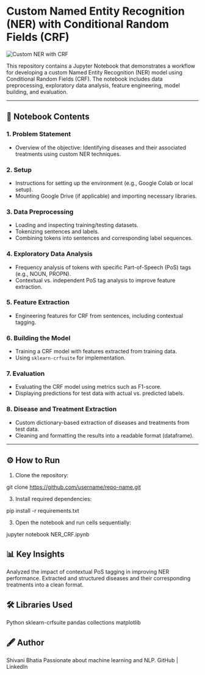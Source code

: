 # Custom Named Entity Recognition (NER) with Conditional Random Fields (CRF)

![Custom NER with CRF]("C:\Users\Pro\Downloads\nlp.jpg")


This repository contains a Jupyter Notebook that demonstrates a workflow for developing a custom Named Entity Recognition (NER) model using Conditional Random Fields (CRF). The notebook includes data preprocessing, exploratory data analysis, feature engineering, model building, and evaluation.

---

## 📂 Notebook Contents

### 1. Problem Statement
- Overview of the objective: Identifying diseases and their associated treatments using custom NER techniques.

### 2. Setup
- Instructions for setting up the environment (e.g., Google Colab or local setup).
- Mounting Google Drive (if applicable) and importing necessary libraries.

### 3. Data Preprocessing
- Loading and inspecting training/testing datasets.
- Tokenizing sentences and labels.
- Combining tokens into sentences and corresponding label sequences.

### 4. Exploratory Data Analysis
- Frequency analysis of tokens with specific Part-of-Speech (PoS) tags (e.g., NOUN, PROPN).
- Contextual vs. independent PoS tag analysis to improve feature extraction.

### 5. Feature Extraction
- Engineering features for CRF from sentences, including contextual tagging.

### 6. Building the Model
- Training a CRF model with features extracted from training data.
- Using `sklearn-crfsuite` for implementation.

### 7. Evaluation
- Evaluating the CRF model using metrics such as F1-score.
- Displaying predictions for test data with actual vs. predicted labels.

### 8. Disease and Treatment Extraction
- Custom dictionary-based extraction of diseases and treatments from test data.
- Cleaning and formatting the results into a readable format (dataframe).

---

## ⚙️ How to Run

1. Clone the repository:
   
git clone https://github.com/username/repo-name.git

3. Install required dependencies:

pip install -r requirements.txt

3. Open the notebook and run cells sequentially:

jupyter notebook NER_CRF.ipynb

## 📊 Key Insights
Analyzed the impact of contextual PoS tagging in improving NER performance.
Extracted and structured diseases and their corresponding treatments into a clean format.

## 🛠 Libraries Used
Python
sklearn-crfsuite
pandas
collections
matplotlib

## 🖋️ Author
Shivani Bhatia
Passionate about machine learning and NLP.
GitHub | LinkedIn


